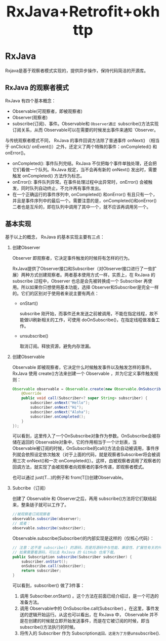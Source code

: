 <center><font size="7" ><b>RxJava+Retrofit+okhttp</b></font> </center>

# RxJava

Rxjava是基于观察者模式实现的，提供异步操作，保持代码简洁的开源库。

## RxJava 的观察者模式

 RxJava 有四个基本概念：

- Observable(可观察者，即被观察者)
- Observer(观察者)
- subscribe(订阅)、事件。Observable和 `Observer通过 `subscribe()方法实现订阅关系，从而 Observable可以在需要的时候发出事件来通知 `Observer。 

与传统观察者模式不同， RxJava 的事件回调方法除了普通事件 onNext() （相当于 onClick()/ onEvent()）之外，还定义了两个特殊的事件：onCompleted() 和 onError()。

- onCompleted(): 事件队列完结。RxJava 不仅把每个事件单独处理，还会把它们看做一个队列。RxJava 规定，当不会再有新的 onNext() 发出时，需要触发 onCompleted() 方法作为标志。
- onError(): 事件队列异常。在事件处理过程中出异常时，onError() 会被触发，同时队列自动终止，不允许再有事件发出。
- 在一个正确运行的事件序列中, onCompleted() 和onError() 有且只有一个，并且是事件序列中的最后一个。需要注意的是，onCompleted()和onError() 二者也是互斥的，即在队列中调用了其中一个，就不应该再调用另一个。

## 基本实现

 基于以上的概念， RxJava 的基本实现主要有三点：

1. 创建Observer

    Observer 即观察者，它决定事件触发的时候将有怎样的行为。

    RxJava提供了Observer接口和Subscriber（对Observer接口进行了一些扩展）两种方式创建观察者。两者基本使用方式一样，实质上，在 RxJava 的 subscribe 过程中，Observer 也总是会先被转换成一个 Subscriber 再使用。所以如果你只想使用基本功能，选择 Observer和Subscriber是完全一样的。它们的区别对于使用者来说主要有两点：

   - onStart()

      subscribe 刚开始，而事件还未发送之前被调用，不能在指定线程，故不能做UI刷新相关的工作，可使用 doOnSubscribe()，在指定线程做准备工作。

   - unsubscribe()

     取消订阅。释放资源，避免内存泄漏。

2. 创建Observable

   Observable 即被观察者，它决定什么时候触发事件以及触发怎样的事件。 RxJava 使用 create()方法来创建一个 Observable ，并为它定义事件触发规则： 

   ```java
   Observable observable = Observable.create(new Observable.OnSubscribe<String>() {
       @Override
       public void call(Subscriber<? super String> subscriber) {
           subscriber.onNext("Hello");
           subscriber.onNext("Hi");
           subscriber.onNext("Aloha");
           subscriber.onCompleted();
       }
   });
   ```

   可以看到，这里传入了一个OnSubscribe对象作为参数。OnSubscribe会被存储在返回的 Observable对象中，它的作用相当于一个计划表，当 Observable被订阅的时候，OnSubscribe的call()方法会自动被调用，事件序列就会依照设定依次触发（对于上面的代码，就是观察者Subscriber将会被调用三次 onNext()和一次 onCompleted()）。这样，由被观察者调用了观察者的回调方法，就实现了由被观察者向观察者的事件传递，即观察者模式。

   也可以通过  just(T...)的例子和 from(T[])创建Observable。

3. Subcribe（订阅）

   创建了 Observable 和 Observer之后，再用 subscribe()方法将它们联结起来，整条链子就可以工作了。 

   ```java
   //被观察者订阅观察者
   observable.subscribe(observer);
   // 或者：
   observable.subscribe(subscriber);
   ```

    Observable.subscribe(Subscriber)的内部实现是这样的（仅核心代码）： 

   ```java
   // 注意：这不是 subscribe() 的源码，而是将源码中与性能、兼容性、扩展性有关的代码剔除后的核心代码。
   // 如果需要看源码，可以去 RxJava 的 GitHub 仓库下载。
   public Subscription subscribe(Subscriber subscriber) {
       subscriber.onStart();
       onSubscribe.call(subscriber);
       return subscriber;
   }
   ```

   可以看到，subscriber() 做了3件事：

   1. 调用 Subscriber.onStart() 。这个方法在前面已经介绍过，是一个可选的准备方法。
   2. 调用 Observable中的 OnSubscribe.call(Subscriber) 。在这里，事件发送的逻辑开始运行。从这也可以看出，在 RxJava 中， Observable 并不是在创建的时候就立即开始发送事件，而是在它被订阅的时候，即当 subscribe()方法执行的时候。
   3. 将传入的 Subscriber 作为 Subscription` 返回。这是为了方便 `unsubscribe().


